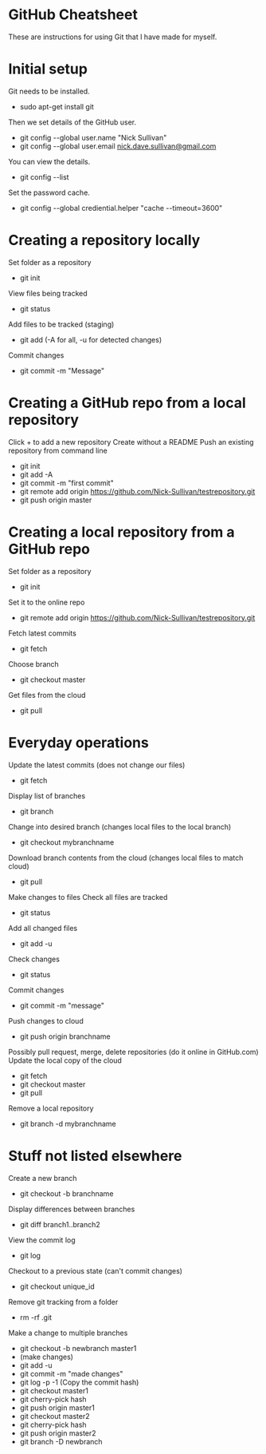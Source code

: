 # GitHub Cheatsheet
These are instructions for using Git that I have made for myself.

# Initial setup
Git needs to be installed.
- sudo apt-get install git

Then we set details of the GitHub user.
- git config --global user.name "Nick Sullivan"
- git config --global user.email nick.dave.sullivan@gmail.com

You can view the details.
- git config --list

Set the password cache.
- git config --global crediential.helper "cache --timeout=3600"

# Creating a repository locally
Set folder as a repository
- git init

View files being tracked
- git status

Add files to be tracked (staging)
- git add (-A for all, -u for detected changes)

Commit changes
- git commit -m "Message"
  
# Creating a GitHub repo from a local repository
Click + to add a new repository
Create without a README
Push an existing repository from command line
- git init
- git add -A
- git commit -m "first commit"
- git remote add origin https://github.com/Nick-Sullivan/testrepository.git
- git push origin master

# Creating a local repository from a GitHub repo
Set folder as a repository
- git init

Set it to the online repo
- git remote add origin https://github.com/Nick-Sullivan/testrepository.git

Fetch latest commits
- git fetch

Choose branch
- git checkout master

Get files from the cloud
- git pull

# Everyday operations
Update the latest commits (does not change our files)
- git fetch

Display list of branches
- git branch

Change into desired branch (changes local files to the local branch)
- git checkout mybranchname

Download branch contents from the cloud (changes local files to match cloud)
- git pull

Make changes to files
Check all files are tracked
- git status

Add all changed files
- git add -u

Check changes
- git status

Commit changes
- git commit -m "message"

Push changes to cloud
- git push origin branchname

Possibly pull request, merge, delete repositories
  (do it online in GitHub.com)
Update the local copy of the cloud 
- git fetch
- git checkout master
- git pull

Remove a local repository
- git branch -d mybranchname
  
# Stuff not listed elsewhere
Create a new branch
- git checkout -b branchname

Display differences between branches
- git diff branch1..branch2

View the commit log
- git log

Checkout to a previous state (can't commit changes)
- git checkout unique_id

Remove git tracking from a folder
- rm -rf .git

Make a change to multiple branches
- git checkout -b newbranch master1
- (make changes)
- git add -u
- git commit -m "made changes"
- git log -p -1 (Copy the commit hash)
- git checkout master1
- git cherry-pick hash
- git push origin master1
- git checkout master2
- git cherry-pick hash
- git push origin master2
- git branch -D newbranch
